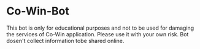 # Co-Win-Bot

This bot is only for educational purposes and not to be used for damaging the services of Co-Win application. Please use it with your own risk. Bot dosen't collect information tobe shared online. 
